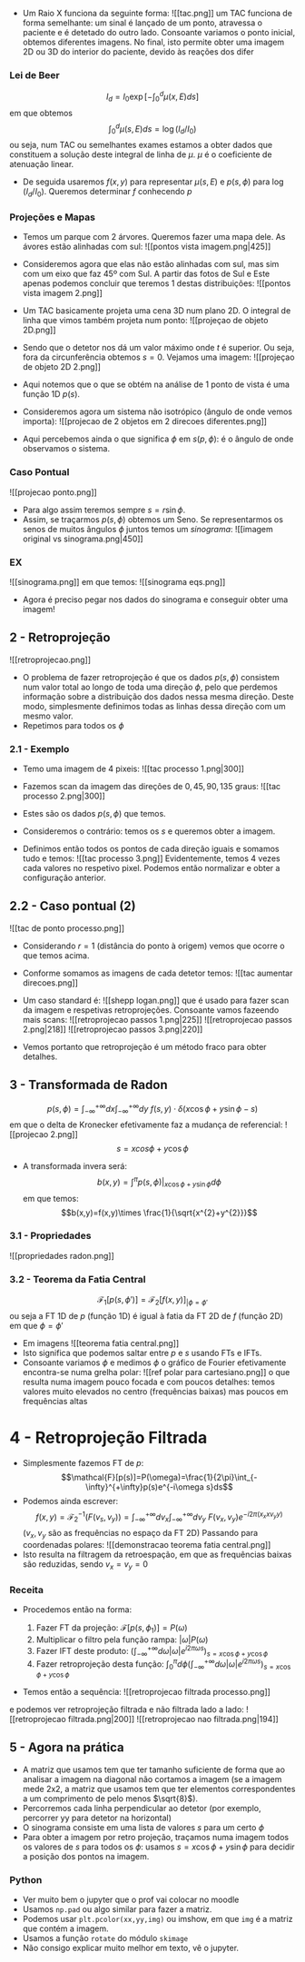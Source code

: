  - Um Raio X funciona da seguinte forma:
![[tac.png]]
um TAC funciona de forma semelhante: um sinal é lançado de um ponto, atravessa o paciente e é detetado do outro lado. Consoante variamos o ponto inicial, obtemos diferentes imagens. No final, isto permite obter uma imagem 2D ou 3D do interior do paciente, devido às reações dos difer

### Lei de Beer
$$I_{d}=I_{0}\exp\left[-\int_{0}^{d}\mu(x,E)ds\right]$$
em que obtemos $$\int_{0}^{d}\mu(s,E)ds=\log(I_{d}/I_{0})$$
ou seja, num TAC ou semelhantes exames estamos a obter dados que constituem a solução deste integral de linha de $\mu$. $\mu$ é o coeficiente de atenuação linear.
- De seguida usaremos $f(x,y)$ para representar $\mu(s,E)$ e $p(s,\phi)$ para $\log(I_{d}/I_{0})$. Queremos determinar $f$ conhecendo $p$

### Projeções e Mapas
- Temos um parque com 2 árvores. Queremos fazer uma mapa dele. As ávores estão alinhadas com sul:
![[pontos vista imagem.png|425]]

- Consideremos agora que elas não estão alinhadas com sul, mas sim com um eixo que faz 45º com Sul. A partir das fotos de Sul e Este apenas podemos concluir que teremos 1 destas distribuições:
![[pontos vista imagem 2.png]]

- Um TAC basicamente projeta uma cena 3D num plano 2D. O integral de linha que vimos também projeta num ponto:
![[projeçao de objeto 2D.png]]
- Sendo que o detetor nos dá um valor máximo onde $t$ é superior. Ou seja, fora da circunferência obtemos $s=0$. Vejamos uma imagem:
![[projeçao de objeto 2D 2.png]]
- Aqui notemos que o que se obtém na análise de 1 ponto de vista é uma função 1D $p(s)$.

- Consideremos agora um sistema não isotrópico (ângulo de onde vemos importa):
![[projecao de  2 objetos em 2 direcoes diferentes.png]]
- Aqui percebemos ainda o que significa $\phi$ em $s(p,\phi)$: é o ângulo de onde observamos o sistema.

### Caso Pontual
![[projecao ponto.png]]
- Para algo assim teremos sempre $s=r\sin\phi$. 
- Assim, se traçarmos $p(s,\phi)$ obtemos um Seno. Se representarmos os senos de muitos ângulos $\phi$ juntos temos um *sinograma*:
![[imagem original vs sinograma.png|450]]

### EX
![[sinograma.png]]
em que temos:
![[sinograma eqs.png]]
- Agora é preciso pegar nos dados do sinograma e conseguir obter uma imagem!

## 2 - Retroprojeção
![[retroprojecao.png]]
- O problema de fazer retroprojeção é que os dados $p(s,\phi)$ consistem num valor total ao longo de toda uma direção $\phi$, pelo que perdemos informação sobre a distribuição dos dados nessa mesma direção. Deste modo, simplesmente definimos todas as linhas dessa direção com um mesmo valor.
- Repetimos para todos os $\phi$

### 2.1 - Exemplo
- Temo uma imagem de 4 pixeis:
 ![[tac processo 1.png|300]]
- Fazemos scan da imagem das direções de $0,45,90,135$ graus:
![[tac processo 2.png|300]]
- Estes são os dados $p(s,\phi)$ que temos.

- Consideremos o contrário: temos os $s$ e queremos obter a imagem.
- Definimos então todos os pontos de cada direção iguais e somamos tudo e temos:
![[tac processo 3.png]]
Evidentemente, temos 4 vezes cada valores no respetivo pixel. Podemos então normalizar e obter a configuração anterior.

## 2.2 - Caso pontual (2)
![[tac de ponto processo.png]]
- Considerando $r=1$ (distância do ponto à origem) vemos que ocorre o que temos acima.
- Conforme somamos as imagens de cada detetor temos:
![[tac aumentar direcoes.png]]

- Um caso standard é:
![[shepp logan.png]]
que é usado para fazer scan da imagem e respetivas retroprojeções.
Consoante vamos fazeendo mais scans:
![[retroprojecao passos 1.png|225]] ![[retroprojecao passos 2.png|218]] ![[retroprojecao passos 3.png|220]]
- Vemos portanto que retroprojeção é um método fraco para obter detalhes.

## 3 - Transformada de Radon
$$p(s,\phi)=\int_{-\infty}^{+\infty}dx\int_{-\infty}^{+\infty}dy~f(s,y)\cdot \delta(x\cos\phi+y\sin\phi-s)$$
em que o delta de Kronecker efetivamente faz a mudança de referencial:
![[projecao 2.png]]
$$s=xcos\phi+y\cos\phi$$
- A transformada invera será:
$$b(x,y)=\int^{\pi}p(s,\phi)|_{x\cos\phi+y\sin\phi}d\phi$$
em que temos:
$$b(x,y)=f(x,y)\times \frac{1}{\sqrt{x^{2}+y^{2}}}$$

### 3.1 - Propriedades
![[propriedades radon.png]]

### 3.2 - Teorema da Fatia Central
$$\mathcal{F}_{1}[p(s,\phi')]=\mathcal{F}_{2}[f(x,y)]_{|\phi=\phi'}$$
ou seja a FT 1D de $p$ (função 1D) é igual à fatia da FT 2D de $f$ (função 2D) em que $\phi=\phi'$

- Em imagens
![[teorema fatia central.png]]
- Isto significa que podemos saltar entre $p$ e $s$ usando FTs e IFTs.
- Consoante variamos $\phi$ e medimos $\phi$ o gráfico de Fourier efetivamente encontra-se numa grelha polar:
![[ref polar para cartesiano.png]]
o que resulta numa imagem pouco focada e com poucos detalhes: temos valores muito elevados no centro (frequências baixas) mas poucos em frequências altas

# 4 - Retroprojeção Filtrada
- Simplesmente fazemos FT de $p$:
$$\mathcal{F}[p(s)]=P(\omega)=\frac{1}{2\pi}\int_{-\infty}^{+\infty}p(s)e^{-i\omega s}ds$$
- Podemos ainda escrever:
$$f(x,y)=\mathcal{F}_{2}^{-1}(F(v_{s},v_{y}))=\int_{-\infty}^{+\infty}dv_{x}\int_{-\infty}^{+\infty}dv_{y}~F(v_{x},v_{y})e^{-i2\pi(x_{x}xv_{y}y )}$$
($v_{x},v_{y}$ são as frequências no espaço da FT 2D)
Passando para coordenadas polares:
![[demonstracao teorema fatia central.png]]
- Isto resulta na filtragem da retroespação, em que as frequências baixas são reduzidas, sendo $v_{x}=v_{y}=0$

### Receita
- Procedemos então na forma:
    1. Fazer FT da projeção: $\mathcal{F}[p(s,\phi_{1})]=P(\omega)$
    2. Multiplicar o filtro pela função rampa: $|\omega|P(\omega)$
    3. Fazer IFT deste produto: $(\int_{-\infty}^{+\infty}d\omega |\omega|e^{i2\pi\omega s})_{s=x\cos\phi+y\cos\phi}$
    4. Fazer retroprojeção desta função: $\int_{0}^{\pi}d\phi(\int_{-\infty}^{+\infty}d\omega |\omega|e^{i2\pi\omega s})_{s=x\cos\phi+y\cos\phi}$ 

- Temos então a sequência:
![[retroprojecao filtrada processo.png]]

e podemos ver retroprojeção filtrada e não filtrada lado a lado:
![[retroprojecao filtrada.png|200]] ![[retroprojecao nao filtrada.png|194]]

## 5 - Agora na prática
- A matriz que usamos tem que ter tamanho suficiente de forma que ao analisar a imagem na diagonal não cortamos a imagem (se a imagem mede 2x2, a matriz que usamos tem que ter elementos correspondentes a um comprimento de pelo menos $\sqrt{8}$).
- Percorremos cada linha perpendicular ao detetor (por exemplo, percorrer yy para detetor na horizontal)
- O sinograma consiste em uma lista de valores $s$ para um certo $\phi$
- Para obter a imagem por retro projeção, traçamos numa imagem todos os valores de $s$ para todos os $\phi$: usamos $s=x\cos\phi+y\sin\phi$ para decidir a posição dos pontos na imagem.

### Python
- Ver muito bem o jupyter que o prof vai colocar no moodle
- Usamos `np.pad` ou algo similar para fazer a matriz.
- Podemos usar `plt.pcolor(xx,yy,img)` ou imshow, em que `img` é a matriz que contém a imagem.
- Usamos a função `rotate` do módulo `skimage`
- Não consigo explicar muito melhor em texto, vê o jupyter.